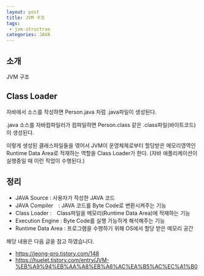 ```yaml
---
layout: post
title: JVM 구조 
tags:
 - jvm-structrue
categories: JAVA
---
```


## 소개
JVM 구조

## Class Loader

자바에서 소스를 작성하면 Person.java 처럼 .java파일이 생성된다.

.java 소스를 자바컴파일러가 컴파일하면 Person.class 같은 .class파일(바이트코드)이 생성된다.

이렇게 생성된 클래스파일들을 엮어서 JVM이 운영체제로부터 할당받은 메모리영역인 Runtime Data Area로 적재하는 역할을 Class Loader가 한다. (자바 애플리케이션이 실행중일 때 이런 작업이 수행된다.)

## 정리
- JAVA Source : 사용자가 작성한 JAVA 코드
- JAVA Compiler　: JAVA 코드를 Byte Code로 변환시켜주는 기능
- Class Loader :　Class파일을 메모리(Runtime Data Area)에 적재하는 기능
- Execution Engine : Byte Code를 실행 가능하게 해석해주는 기능
- Runtime Data Area : 프로그램을 수행하기 위해 OS에서 할당 받은 메모리 공간





해당 내용은 다음 글을 참고 하였습니다.
- https://jeong-pro.tistory.com/148
- https://huelet.tistory.com/entry/JVM-%EB%A9%94%EB%AA%A8%EB%A6%AC%EA%B5%AC%EC%A1%B0